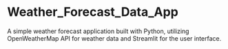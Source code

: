 # Weather_Forecast_Data_App
A simple weather forecast application built with Python, utilizing OpenWeatherMap API for weather data and Streamlit for the user interface.
